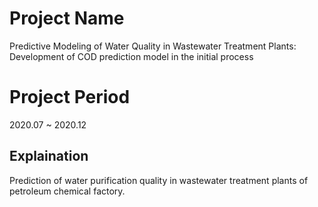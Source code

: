 # Project Name 
Predictive Modeling of Water Quality in Wastewater Treatment Plants: Development of COD prediction model in the initial process

# Project Period
2020.07 ~ 2020.12

## Explaination
Prediction of water purification quality in wastewater treatment plants of petroleum chemical factory.

